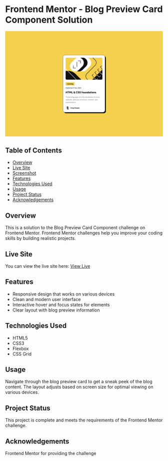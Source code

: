 # Frontend Mentor - Blog Preview Card Component Solution
![Blog Preview Card Component](./design/desktop-design.jpg)


## Table of Contents
- [Overview](#overview)
- [Live Site](#live-site)
- [Screenshot](#screenshot)
- [Features](#features)
- [Technologies Used](#technologies-used)
- [Usage](#usage)
- [Project Status](#project-status)
- [Acknowledgements](#acknowledgements)

## Overview
This is a solution to the Blog Preview Card Component challenge on Frontend Mentor. Frontend Mentor challenges help you improve your coding skills by building realistic projects.

## Live Site
You can view the live site here: [View Live](https://coco390.github.io/blog-preview-card-main/)

## Features
- Responsive design that works on various devices
- Clean and modern user interface
- Interactive hover and focus states for elements
- Clear layout with blog preview information

## Technologies Used
- HTML5
- CSS3
- Flexbox
- CSS Grid

## Usage
Navigate through the blog preview card to get a sneak peek of the blog content. The layout adjusts based on screen size for optimal viewing on various devices.

## Project Status
This project is complete and meets the requirements of the Frontend Mentor challenge.

## Acknowledgements
Frontend Mentor for providing the challenge
